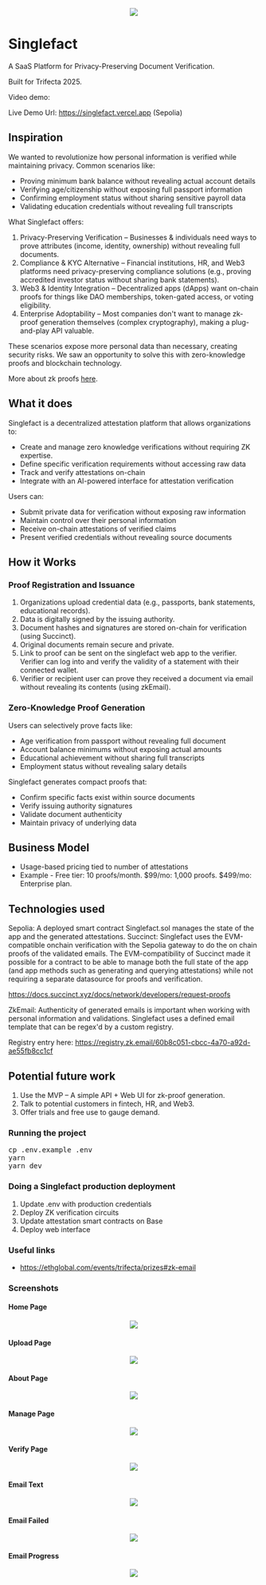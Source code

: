 <p align='center'>
  <img src="https://i.ibb.co/SXpVzYXJ/stamp-x.png"/>
</p>

# Singlefact

A SaaS Platform for Privacy-Preserving Document Verification.

Built for Trifecta 2025.

Video demo:

Live Demo Url: https://singlefact.vercel.app (Sepolia)

## Inspiration

We wanted to revolutionize how personal information is verified while maintaining privacy. Common scenarios like:
- Proving minimum bank balance without revealing actual account details
- Verifying age/citizenship without exposing full passport information
- Confirming employment status without sharing sensitive payroll data
- Validating education credentials without revealing full transcripts

What Singlefact offers:

1. Privacy-Preserving Verification – Businesses & individuals need ways to prove attributes (income, identity, ownership) without revealing full documents.
2. Compliance & KYC Alternative – Financial institutions, HR, and Web3 platforms need privacy-preserving compliance solutions (e.g., proving accredited investor status without sharing bank statements).
3. Web3 & Identity Integration – Decentralized apps (dApps) want on-chain proofs for things like DAO memberships, token-gated access, or voting eligibility.
4. Enterprise Adoptability – Most companies don't want to manage zk-proof generation themselves (complex cryptography), making a plug-and-play API valuable.

These scenarios expose more personal data than necessary, creating security risks. We saw an opportunity to solve this with zero-knowledge proofs and blockchain technology.

More about zk proofs <a href="https://docs.succinct.xyz/docs/network/eli5" target="_blank">here</a>.

## What it does

Singlefact is a decentralized attestation platform that allows organizations to:

- Create and manage zero knowledge verifications without requiring ZK expertise.
- Define specific verification requirements without accessing raw data
- Track and verify attestations on-chain
- Integrate with an AI-powered interface for attestation verification

Users can:
- Submit private data for verification without exposing raw information
- Maintain control over their personal information
- Receive on-chain attestations of verified claims
- Present verified credentials without revealing source documents

## How it Works

### Proof Registration and Issuance
1. Organizations upload credential data (e.g., passports, bank statements, educational records).
2. Data is digitally signed by the issuing authority.
3. Document hashes and signatures are stored on-chain for verification (using Succinct).
4. Original documents remain secure and private.
5. Link to proof can be sent on the singlefact web app to the verifier. Verifier can log into and verify the validity of a statement with their connected wallet.
6. Verifier or recipient user can prove they received a document via email without revealing its contents (using zkEmail).


### Zero-Knowledge Proof Generation
Users can selectively prove facts like:
- Age verification from passport without revealing full document
- Account balance minimums without exposing actual amounts
- Educational achievement without sharing full transcripts
- Employment status without revealing salary details

Singlefact generates compact proofs that:
- Confirm specific facts exist within source documents
- Verify issuing authority signatures
- Validate document authenticity
- Maintain privacy of underlying data

## Business Model

- Usage-based pricing tied to number of attestations
- Example -
Free tier: 10 proofs/month.
$99/mo: 1,000 proofs.
$499/mo: Enterprise plan.

## Technologies used

Sepolia: A deployed smart contract Singlefact.sol manages the state of the app and the generated attestations.
Succinct:  Singlefact uses the EVM-compatible onchain verification with the Sepolia gateway to do the on chain proofs of the validated emails. The EVM-compatibility of Succinct made it possible for a contract to be able to manage both the full state of the app (and app methods such as generating and querying attestations) while not requiring a separate datasource for proofs and verification.

https://docs.succinct.xyz/docs/network/developers/request-proofs

ZkEmail: Authenticity of generated emails is important when working with personal information and validations. Singlefact uses a defined email template that can be regex'd by a custom registry.

Registry entry here: https://registry.zk.email/60b8c051-cbcc-4a70-a92d-ae55fb8cc1cf

## Potential future work

1. Use the MVP – A simple API + Web UI for zk-proof generation.
2. Talk to potential customers in fintech, HR, and Web3.
3. Offer trials and free use to gauge demand.

### Running the project

<pre>
cp .env.example .env
yarn
yarn dev
</pre>

### Doing a Singlefact production deployment

1. Update .env with production credentials
2. Deploy ZK verification circuits
3. Update attestation smart contracts on Base
5. Deploy web interface

### Useful links

* https://ethglobal.com/events/trifecta/prizes#zk-email

### Screenshots

#### Home Page
<p align='center'>
  <img src="img/home.png" style="max-width: 800px;"/>
</p>


#### Upload Page
<p align='center'>
  <img src="img/upload.png" style="max-width: 800px;"/>
</p>


#### About Page
<p align='center'>
  <img src="img/about.png" style="max-width: 800px;"/>
</p>

#### Manage Page
<p align='center'>
  <img src="img/prompt.png" style="max-width: 800px;"/>
</p>

#### Verify Page
<p align='center'>
  <img src="img/verify.png" style="max-width: 800px;"/>
</p>

#### Email Text
<p align='center'>
  <img src="img/email_text.png" style="max-width: 800px;"/>
</p>

#### Email Failed
<p align='center'>
  <img src="img/email_failed.png" style="max-width: 800px;"/>
</p>

#### Email Progress
<p align='center'>
  <img src="img/email_progress.png" style="max-width: 800px;"/>
</p>



